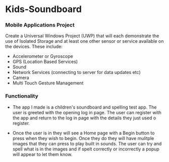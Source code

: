 # Kids-Soundboard

### Mobile Applications Project

Create a Universal Windows Project (UWP) that will each demonstrate the use of Isolated Storage
and at least one other sensor or service available on the devices. These include:
- Accelerometer or Gyroscope
- GPS (Location Based Services)
- Sound
- Network Services (connecting to server for data updates etc)
- Camera
- Multi Touch Gesture Management

### Functionality
+ The app I made is a children's soundboard and spelling test app. The user is greeted with the opening log in page. The user can register with the app and return to the log in page with the details they just used o register.

+ Once the user is in they will see a Home page with a Begin button to press when they wish to begin. Once they do they will have mulitple images that they can press to play built in sounds. The user can try and spell what is in the images and if spelt correctly or incorrectly a popup will appear to let them know.
